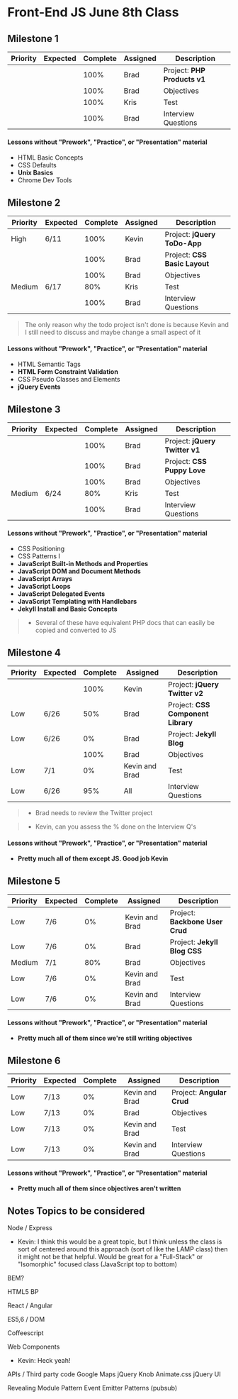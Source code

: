 # Front-End JS June 8th Class

## Milestone 1

Priority | Expected | Complete | Assigned | Description
---------|----------|----------|----------|-------------
         |          | 100%     | Brad     | Project: **PHP Products v1**
         |          | 100%     | Brad     | Objectives
         |          | 100%     | Kris     | Test
         |          | 100%     | Brad     | Interview Questions

#### Lessons without "Prework", "Practice", or "Presentation" material

- HTML Basic Concepts
- CSS Defaults
- **Unix Basics**
- Chrome Dev Tools



## Milestone 2

Priority | Expected | Complete | Assigned | Description
---------|----------|----------|----------|-------------
High     | 6/11     | 100%      | Kevin    | Project: **jQuery ToDo-App**
         |          | 100%     | Brad     | Project: **CSS Basic Layout**
         |          | 100%     | Brad     | Objectives
Medium   | 6/17     | 80%      | Kris     | Test
         |          | 100%     | Brad     | Interview Questions

> The only reason why the todo project isn't done is because Kevin and I still need to discuss and maybe change a small aspect of it

#### Lessons without "Prework", "Practice", or "Presentation" material

- HTML Semantic Tags
- **HTML Form Constraint Validation**
- CSS Pseudo Classes and Elements
- **jQuery Events**



## Milestone 3

Priority | Expected | Complete | Assigned | Description
---------|----------|----------|----------|-------------
         |          | 100%     | Brad     | Project: **jQuery Twitter v1**
         |          | 100%     | Brad     | Project: **CSS Puppy Love**
         |          | 100%     | Brad     | Objectives
Medium   | 6/24     | 80%      | Kris     | Test
         |          | 100%     | Brad     | Interview Questions

#### Lessons without "Prework", "Practice", or "Presentation" material

- CSS Positioning
- CSS Patterns I
- **JavaScript Built-in Methods and Properties**
- **JavaScript DOM and Document Methods**
- **JavaScript Arrays**
- **JavaScript Loops**
- **JavaScript Delegated Events**
- **JavaScript Templating with Handlebars**
- **Jekyll Install and Basic Concepts**

> * Several of these have equivalent PHP docs that can easily be copied and converted to JS



## Milestone 4

Priority | Expected | Complete | Assigned | Description
---------|----------|----------|----------|-------------
         |          | 100%     | Kevin    | Project: **jQuery Twitter v2**
Low      | 6/26     | 50%      | Brad     | Project: **CSS Component Library**
Low      | 6/26     | 0%       | Brad     | Project: **Jekyll Blog**
         |          | 100%     | Brad     | Objectives
Low      | 7/1      | 0%       | Kevin and Brad | Test
Low      | 6/26     | 95%      | All      | Interview Questions

> * Brad needs to review the Twitter project

> * Kevin, can you assess the % done on the Interview Q's

#### Lessons without "Prework", "Practice", or "Presentation" material

- **Pretty much all of them except JS. Good job Kevin**




## Milestone 5

Priority | Expected | Complete | Assigned | Description
---------|----------|----------|----------|-------------
Low      | 7/6      | 0%       | Kevin and Brad | Project: **Backbone User Crud**
Low      | 7/6      | 0%       | Brad     | Project: **Jekyll Blog CSS**
Medium   | 7/1      | 80%      | Brad     | Objectives
Low      | 7/6      | 0%       | Kevin and Brad | Test
Low      | 7/6      | 0%       | Kevin and Brad | Interview Questions

#### Lessons without "Prework", "Practice", or "Presentation" material

- **Pretty much all of them since we're still writing objectives**




## Milestone 6

Priority | Expected | Complete | Assigned | Description
---------|----------|----------|----------|-------------
Low      | 7/13     | 0%       | Kevin and Brad | Project: **Angular Crud**
Low      | 7/13     | 0%       | Brad     | Objectives
Low      | 7/13     | 0%       | Kevin and Brad | Test
Low      | 7/13     | 0%       | Kevin and Brad | Interview Questions

#### Lessons without "Prework", "Practice", or "Presentation" material

- **Pretty much all of them since objectives aren't written**








## Notes Topics to be considered

Node / Express
- Kevin: I think this would be a great topic, but I think unless the class is sort of centered around this approach (sort of like the LAMP class) then it might not be that helpful. Would be great for a "Full-Stack" or "Isomorphic" focused class (JavaScript top to bottom)

BEM?

HTML5 BP

React / Angular

ES5,6 / DOM

Coffeescript

Web Components
- Kevin: Heck yeah!

APIs / Third party code
    Google Maps
    jQuery Knob
    Animate.css
    jQuery UI

Revealing Module Pattern
Event Emitter Patterns (pubsub)
